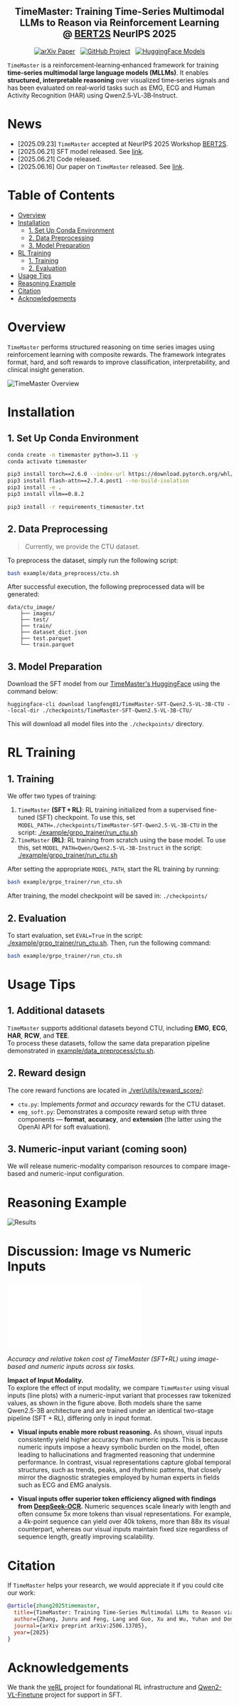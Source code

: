 <h2 align="center">
TimeMaster: Training Time-Series Multimodal LLMs to Reason via Reinforcement Learning  
<br>
<b>@ <a href="https://berts-workshop.github.io/">BERT2S</a> NeurIPS 2025</b>
</h2>


<p align="center">
  <a href="https://arxiv.org/abs/2506.13705">
    <img src="https://img.shields.io/badge/arXiv-Paper-red?style=flat-square&logo=arxiv" alt="arXiv Paper"></a>
  &nbsp;
  <a href="https://github.com/langfengQ/TimeMaster">
    <img src="https://img.shields.io/badge/GitHub-Project-181717?style=flat-square&logo=github" alt="GitHub Project"></a>
  &nbsp;
  <a href="https://huggingface.co/collections/langfeng01/timemaster-68554b6ec27ee539d07a6e40">
    <img src="https://img.shields.io/badge/HuggingFace-Models-yellow?style=flat-square&logo=huggingface" alt="HuggingFace Models"></a>
</p>

`TimeMaster` is a reinforcement‑learning‑enhanced framework for training **time‑series multimodal large language models (MLLMs)**. It enables **structured, interpretable reasoning** over visualized time‑series signals and has been evaluated on real‑world tasks such as EMG, ECG and Human Activity Recognition (HAR) using Qwen2.5‑VL‑3B‑Instruct.

# News
- [2025.09.23] `TimeMaster` accepted at NeurIPS 2025 Workshop [BERT2S](https://berts-workshop.github.io/).
- [2025.06.21] SFT model released. See [link](https://huggingface.co/collections/langfeng01/timemaster-68554b6ec27ee539d07a6e40).
- [2025.06.21] Code released.
- [2025.06.16] Our paper on `TimeMaster` released. See [link](https://arxiv.org/abs/2506.13705).

# Table of Contents

- [Overview](#overview)
- [Installation](#installation)
  - [1. Set Up Conda Environment](#1-set-up-conda-environment)
  - [2. Data Preprocessing](#2-data-preprocessing)
  - [3. Model Preparation](#3-model-preparation)
- [RL Training](#rl-training)
  - [1. Training](#1-training)
  - [2. Evaluation](#2-evaluation)
- [Usage Tips](#usage-tips)
- [Reasoning Example](#reasoning-example)
- [Citation](#citation)
- [Acknowledgements](#acknowledgements)

# Overview

`TimeMaster` performs structured reasoning on time series images using reinforcement learning with composite rewards. The framework integrates format, hard, and soft rewards to improve classification, interpretability, and clinical insight generation.

![TimeMaster Overview](./assets/framework.png)

# Installation
## 1. Set Up Conda Environment
```bash
conda create -n timemaster python=3.11 -y
conda activate timemaster

pip3 install torch==2.6.0 --index-url https://download.pytorch.org/whl/cu124
pip3 install flash-attn==2.7.4.post1 --no-build-isolation
pip3 install -e .
pip3 install vllm==0.8.2

pip3 install -r requirements_timemaster.txt
```

## 2. Data Preprocessing
> Currently, we provide the CTU dataset. 

To preprocess the dataset, simply run the following script:

```bash
bash example/data_preprocess/ctu.sh
```
After successful execution, the following preprocessed data will be generated:
```
data/ctu_image/
    ├── images/
    ├── test/
    ├── train/
    ├── dataset_dict.json
    ├── test.parquet
    └── train.parquet
```

## 3. Model Preparation

Download the SFT model from our [TimeMaster's HuggingFace](https://huggingface.co/collections/langfeng01/timemaster-68554b6ec27ee539d07a6e40) using the command below:
```
huggingface-cli download langfeng01/TimeMaster-SFT-Qwen2.5-VL-3B-CTU --local-dir ./checkpoints/TimeMaster-SFT-Qwen2.5-VL-3B-CTU/
```
This will download all model files into the `./checkpoints/` directory.

# RL Training

## 1. Training

We offer two types of training:
1. `TimeMaster` **(SFT + RL)**: RL training initialized from a supervised fine-tuned (SFT) checkpoint. To use this, set `MODEL_PATH=./checkpoints/TimeMaster-SFT-Qwen2.5-VL-3B-CTU` in the script: [./example/grpo_trainer/run_ctu.sh](./example/grpo_trainer/run_ctu.sh)
2. `TimeMaster` **(RL)**: RL training from scratch using the base model. To use this, set `MODEL_PATH=Qwen/Qwen2.5-VL-3B-Instruct` in the script: [./example/grpo_trainer/run_ctu.sh](./example/grpo_trainer/run_ctu.sh)

After setting the appropriate `MODEL_PATH`, start the RL training by running:
```bash
bash example/grpo_trainer/run_ctu.sh   
```
After training, the model checkpoint will be saved in: `./checkpoints/`

## 2. Evaluation
To start evaluation, set `EVAL=True` in the script: [./example/grpo_trainer/run_ctu.sh](./example/grpo_trainer/run_ctu.sh). Then, run the following command:
```bash
bash example/grpo_trainer/run_ctu.sh
```



# Usage Tips

## 1. Additional datasets

`TimeMaster` supports additional datasets beyond CTU, including **EMG**, **ECG**, **HAR**, **RCW**, and **TEE**.  
To process these datasets, follow the same data preparation pipeline demonstrated in [example/data_preprocess/ctu.sh](./example/data_preprocess/ctu.sh).

## 2. Reward design

The core reward functions are located in [./verl/utils/reward_score/](./verl/utils/reward_score):

- `ctu.py`: Implements *format* and *accuracy* rewards for the CTU dataset.
- `emg_soft.py`: Demonstrates a composite reward setup with three components — **format**, **accuracy**, and **extension** (the latter using the OpenAI API for soft evaluation).

## 3. Numeric-input variant (coming soon)

We will release numeric-modality comparison resources to compare image-based and numeric-input configuration.

# Reasoning Example

![Results](./assets/results.png)


# Discussion: Image vs Numeric Inputs

![Accuracy and Token Cost: Image vs Numeric Inputs](./assets/num_image.pdf)

*Accuracy and relative token cost of TimeMaster (SFT+RL) using image-based and numeric inputs across six tasks.*

**Impact of Input Modality.**  
To explore the effect of input modality, we compare `TimeMaster` using visual inputs (line plots) with a numeric-input variant that processes raw tokenized values, as shown in the figure above. Both models share the same Qwen2.5-3B architecture and are trained under an identical two-stage pipeline (SFT + RL), differing only in input format.

- **Visual inputs enable more robust reasoning.** As shown, visual inputs consistently yield higher accuracy than numeric inputs. This is because numeric inputs impose a heavy symbolic burden on the model, often leading to hallucinations and fragmented reasoning that undermine performance. In contrast, visual representations capture global temporal structures, such as trends, peaks, and rhythmic patterns, that closely mirror the diagnostic strategies employed by human experts in fields such as ECG and EMG analysis.

- **Visual inputs offer superior token efficiency aligned with findings from [DeepSeek-OCR](https://www.arxiv.org/pdf/2510.18234).** Numeric sequences scale linearly with length and often consume 5x more tokens than visual representations. For example, a 4k-point sequence can yield over 40k tokens, more than 88x its visual counterpart, whereas our visual inputs maintain fixed size regardless of sequence length, greatly improving scalability.

# Citation

If `TimeMaster` helps your research, we would appreciate it if you could cite our work:

```bibtex
@article{zhang2025timemaster,
  title={TimeMaster: Training Time-Series Multimodal LLMs to Reason via Reinforcement Learning},
  author={Zhang, Junru and Feng, Lang and Guo, Xu and Wu, Yuhan and Dong, Yabo and Xu, Duanqing},
  journal={arXiv preprint arXiv:2506.13705},
  year={2025}
}
```

# Acknowledgements

We thank the [veRL](https://github.com/volcengine/verl) project for foundational RL infrastructure and [Qwen2-VL-Finetune](https://github.com/2U1/Qwen2-VL-Finetune) project for support in SFT.
